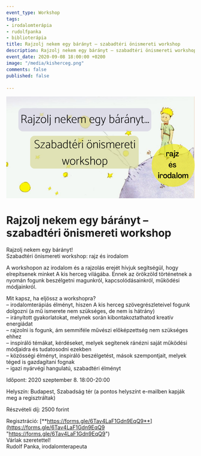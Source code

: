 ```yaml
---
event_type: Workshop
tags:
- irodalomterápia
- rudolfpanka
- biblioterápia
title: Rajzolj nekem egy bárányt – szabadtéri önismereti workshop
description: Rajzolj nekem egy bárányt – szabadtéri önismereti workshop
event_date: 2020-09-08 18:00:00 +0200
image: "/media/kisherceg.png"
comments: false
published: false

---
```

![](/media/kisherceg.png)

# Rajzolj nekem egy bárányt – szabadtéri önismereti workshop

Rajzolj nekem egy bárányt!  
Szabadtéri önismereti workshop: rajz és irodalom

A workshopon az irodalom és a rajzolás erejét hívjuk segítségül, hogy elrepítsenek minket A kis herceg világába. Ennek az örökzöld történetnek a nyomán fogunk beszélgetni magunkról, kapcsolódásainkról, működési módjainkról.

Mit kapsz, ha eljössz a workshopra?  
– irodalomterápiás élményt, hiszen A kis herceg szövegrészleteivel fogunk dolgozni (a mű ismerete nem szükséges, de nem is hátrány)  
– irányított gyakorlatokat, melynek során kibontakoztathatod kreatív energiádat  
– rajzolni is fogunk, ám semmiféle művészi előképzettség nem szükséges ehhez  
– inspiráló témákat, kérdéseket, melyek segítenek ránézni saját működési módjaidra és tudatosodni ezekben  
– közösségi élményt, inspiráló beszélgetést, mások szempontjait, melyek téged is gazdagítani fognak  
– igazi nyárvégi hangulatú, szabadtéri élményt

Időpont: 2020 szeptember 8. 18:00-20:00

Helyszín: Budapest, Szabadság tér (a pontos helyszínt e-mailben kapják meg a regisztráltak)

Részvételi díj: 2500 forint

Regisztráció: [**https://forms.gle/6Tav4LaF1Gdn9EqQ9**](https://forms.gle/6Tav4LaF1Gdn9EqQ9 "https://forms.gle/6Tav4LaF1Gdn9EqQ9")  
Várlak szeretettel!  
Rudolf Panka, irodalomterapeuta